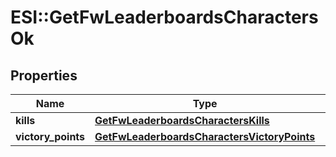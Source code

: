 # ESI::GetFwLeaderboardsCharactersOk

## Properties
Name | Type | Description | Notes
------------ | ------------- | ------------- | -------------
**kills** | [**GetFwLeaderboardsCharactersKills**](GetFwLeaderboardsCharactersKills.md) |  | 
**victory_points** | [**GetFwLeaderboardsCharactersVictoryPoints**](GetFwLeaderboardsCharactersVictoryPoints.md) |  | 

